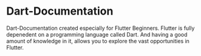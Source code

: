 # Dart-Documentation
Dart-Documentation created especially for Flutter Beginners. Flutter is fully depenedent on a programming language called Dart. And having a good amount of knowledge in it, allows you to explore the vast opportunities in Flutter.
